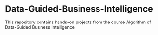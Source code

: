 # Data-Guided-Business-Intelligence
This repository contains hands-on projects from the course Algorithm of Data-Guided Business Intelligence
